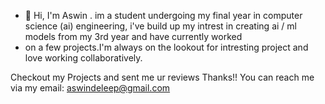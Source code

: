 - 👋 Hi, I'm Aswin . im a student undergoing my final year in computer science (ai) engineering, i've build up my intrest in creating ai / ml models from my 3rd year and have currently worked
- on a few projects.I'm always on the lookout for intresting project and love working collaboratively.

Checkout my Projects and sent me ur reviews Thanks!!
You can reach me via my email: aswindeleep@gmail.com

<!---
123093487/123093487 is a ✨ special ✨ repository because its `README.md` (this file) appears on your GitHub profile.
You can click the Preview link to take a look at your changes.
--->
